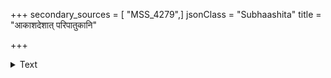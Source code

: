 +++
secondary_sources = [ "MSS_4279",]
jsonClass = "Subhaashita"
title = "आकाशदेशात् परिपातुकानि"

+++

<details><summary>Text</summary>

आकाशदेशात् परिपातुकानि लङ्केशशीर्षाणि सकुन्तलानि।  
क्षणं नभः प्रांशुमहीरुहस्य शिक्याश्रितानीव फलानि रेजुः॥
</details>

